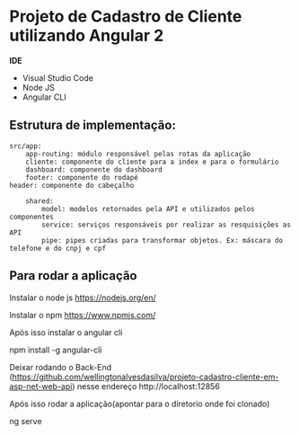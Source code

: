 # Projeto de Cadastro de Cliente utilizando Angular 2

**IDE**
* Visual Studio Code
* Node JS
* Angular CLI

## Estrutura de implementação:

	src/app:
		app-routing: módulo responsável pelas rotas da aplicação
		cliente: componente do cliente para a index e para o formulário
		dashboard: componente do dashboard
		footer: componente do rodapé
    header: componente do cabeçalho   
		
		shared:
			model: modelos retornados pela API e utilizados pelos componentes
			service: serviços responsáveis por realizar as resquisições as API
			pipe: pipes criadas para transformar objetos. Ex: máscara do telefone e do cnpj e cpf
      
      
## Para rodar a aplicação

  Instalar o node js https://nodejs.org/en/
  
  Instalar o npm  https://www.npmjs.com/
  
  Após isso instalar o angular cli
  
  npm install -g angular-cli
  
  Deixar rodando o Back-End (https://github.com/wellingtonalvesdasilva/projeto-cadastro-cliente-em-asp-net-web-api) nesse endereço
  http://localhost:12856
  
  Após isso rodar a aplicação(apontar para o diretorio onde foi clonado)
  
  ng serve
  
  
